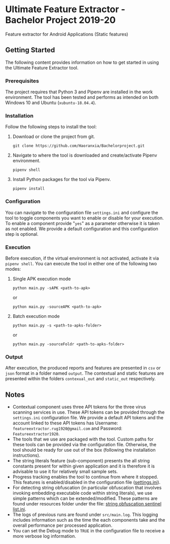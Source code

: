
# Ultimate Feature Extractor - Bachelor Project 2019-20
Feature extractor for Android Applications (Static features)

## Getting Started
The following content provides information on how to get started in using the Ultimate Feature Extractor tool.

### Prerequisites
The project requires that Python 3 and Pipenv are installed in the work environment. The tool has been tested and performs as intended on both Windows 10 and Ubuntu (`xubuntu-18.04.4`).

### Installation
Follow the following steps to install the tool:
1. Download or clone the project from git.
	```
	git clone https://github.com/Haoranxia/Bachelorproject.git
	```
2. Navigate to where the tool is downloaded and create/activate Pipenv environment.
	```
	pipenv shell
	```
3. Install Python packages for the tool via Pipenv.
	```
	pipenv install
	```
### Configuration
You can navigate to the configuration file `settings.ini` and configure the tool to toggle components you want to enable or disable for your execution. To enable a component provide "`yes`" as a parameter otherwise it is taken as not enabled. We provide a default configuration and this configuration step is optional.

### Execution
Before execution, if the virtual environment is not activated, activate it via 	`pipenv shell`.
You can execute the tool in either one of the following two modes:
1. Single APK execution mode
	```
	python main.py -sAPK <path-to-apk>
	```
	or
	```
	python main.py -sourceAPK <path-to-apk>
	```
2. Batch execution  mode
	```
	python main.py -s <path-to-apks-folder>
	```
	or
	```
	python main.py -sourceFoldr <path-to-apks-folder>
	```
### Output
After execution, the produced reports and features are presented in `csv` or `json` format in a folder named `output`. The contextual and static features are presented within the folders `contexual_out` and `static_out` respectively.

## Notes
* Contextual component uses three API tokens for the three virus scanning services in use. These API tokens can be provided through the `settings.ini` configuration file. We provide a default API tokens and the account linked to these API tokens has Username: `featureextractor.rug1920@gmail.com` and Password: `Featureextractor1920`.
* The tools that we use are packaged with the tool. Custom paths for these tools can be provided via the configuration file. Otherwise, the tool should be ready for use out of the box (following the installation instructions).
* The string literals feature (sub-component) presents the all string constants present for within given application and it is therefore it is advisable to use it for relatively small sample sets.
* Progress tracking enables the tool to continue from where it stopped. This features is enabled/disabled in the configuration file ([settings.ini](https://github.com/Haoranxia/Bachelorproject/blob/development/settings.ini)).
* For detecting string obfuscation (in particular obfuscation that involves invoking embedding executable code within string literals), we use simple patterns which can be extended/modified. These patterns are found under resources folder under the file: [string obfuscation sentinel list.ini](https://github.com/Haoranxia/Bachelorproject/blob/development/resources/string_obfuscation_sentinel_list.ini).
* The logs of previous runs are found under `src/main.log`. This logging includes information such as the time the each components take and the overall performance per processed application.
* You can set the Debug mode to `TRUE` in the configuration file to receive a more verbose log information.


